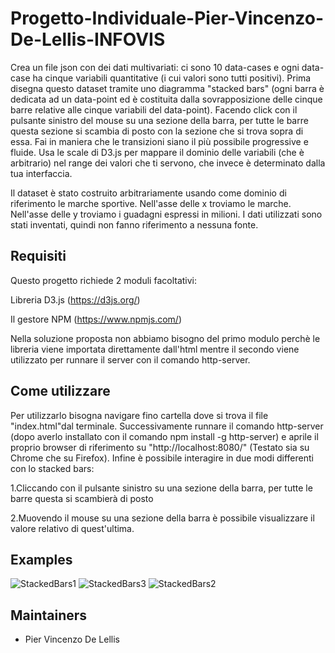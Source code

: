 # Progetto-Individuale-Pier-Vincenzo-De-Lellis-INFOVIS


Crea un file json con dei dati multivariati:
ci sono 10 data-cases e ogni data-case ha cinque variabili quantitative (i cui valori sono tutti positivi). 
Prima disegna questo dataset tramite uno diagramma "stacked bars" (ogni barra è dedicata ad un data-point ed è costituita dalla sovrapposizione delle cinque barre relative alle cinque variabili del data-point). 
Facendo click con il pulsante sinistro del mouse su una sezione della barra, per tutte le barre questa sezione si scambia di posto con la sezione che si trova sopra di essa. 
Fai in maniera che le transizioni siano il più possibile progressive e fluide.
Usa le scale di D3.js per mappare il dominio delle variabili (che è arbitrario) nel range dei valori che ti servono, che invece è determinato dalla tua interfaccia.

Il dataset è stato costruito arbitrariamente usando come dominio di riferimento le marche sportive.
Nell'asse delle x troviamo le marche.
Nell'asse delle y troviamo i guadagni espressi in milioni.
I dati utilizzati sono stati inventati, quindi non fanno riferimento a nessuna fonte.

Requisiti
------------
Questo progetto richiede 2 moduli facoltativi:

Libreria D3.js (https://d3js.org/)

Il gestore NPM (https://www.npmjs.com/)

Nella soluzione proposta non abbiamo bisogno del primo modulo perchè le libreria viene importata direttamente dall'html
mentre il secondo viene utilizzato per runnare il server con il comando http-server. 

Come utilizzare
------------
Per utilizzarlo bisogna navigare fino cartella dove si trova il file "index.html"dal terminale. Successivamente runnare il comando http-server (dopo averlo installato con il comando npm install -g http-server) e aprile il proprio browser di riferimento su "http://localhost:8080/" (Testato sia su Chrome che su Firefox).
Infine è possibile interagire in due modi differenti con lo stacked bars:

1.Cliccando con il pulsante sinistro su una sezione della barra, per tutte le barre questa si scambierà di posto

2.Muovendo il mouse su una sezione della barra è possibile visualizzare il valore relativo di quest'ultima.




Examples 
------------
![StackedBars1](https://user-images.githubusercontent.com/51997286/119980649-de580780-bfbc-11eb-8fb6-7b1b479584b1.png)
![StackedBars3](https://user-images.githubusercontent.com/51997286/119980714-f62f8b80-bfbc-11eb-81e4-f3fd5eecdf1e.png)
![StackedBars2](https://user-images.githubusercontent.com/51997286/119980699-ef087d80-bfbc-11eb-802f-56e1edde1376.png)



Maintainers
------------
- Pier Vincenzo De Lellis
